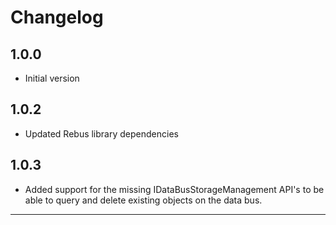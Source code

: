 # Changelog

## 1.0.0
* Initial version

## 1.0.2
* Updated Rebus library dependencies

## 1.0.3
* Added support for the missing IDataBusStorageManagement API's to be able to query and delete existing objects on the data bus.


---

[kendallb]: https://github.com/kendallb